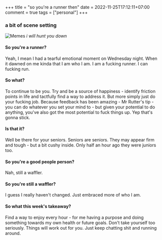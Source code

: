 +++
title = "so you're a runner then"
date = 2022-11-25T17:12:11+07:00
comment = true
tags = ["personal"]
+++


### a bit of scene setting
![Memes](/images/running.jpg)
*i will hunt you down*

#### So you're a runner?
Yeah, I mean I had a tearful emotional moment on Wednesday night. When it dawned on me kinda that I am who I am. I am a fucking runner. I can fucking run.

#### So what?
To continue to be you. Try and be a source of happiness - identify friction points in life and tactfully find a way to address it. But more simply just do your fucking job. Because feedback has been amazing - Mr Rutter's tip - you can do whatever you set your mind to - but given your potential to do anything, you've also got the most potential to fuck things up. Yep that's gonna stick.

#### Is that it?
Well be there for your seniors. Seniors are seniors. They may appear firm and tough - but a bit cushy inside. Only half an hour ago they were juniors too.

#### So you're a good people person?
Nah, still a waffler.

#### So you're still a waffler?
I guess I really haven't changed. Just embraced more of who I am.

#### So what this week's takeaway?
Find a way to enjoy every hour - for me having a purpose and doing something towards my own health or future goals. Don't take yourself too seriously. Things will work out for you. Just keep chatting shit and running around.
